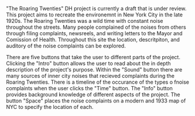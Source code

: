 "The Roaring Twenties" DH project is currently a draft that is under review. This project aims to recreate the environemnt in New York 
City in the late 1920s. The Roaring Twenties was a wild time with constant noise throughout the streets. Many people complained of the noises from others through filing complaints, newsreels, and writing letters to the Mayor and Comission of Health. Throughout this site the location, descritpiton, and auditory of the noise complaints can be explored.

There are five buttons that take the user to different parts of the project. Clicking the "Intro" button allows the user to read about the in depth description of the project's purpose. Within the "Sound" button there are many sources of inner city noises that recieved complaints during the Roaring Twenties. There is a timeline of the occurance of the types o fnoise complaints when the user clicks the "Time" button. The "Info" button provides background knowledge of different aspects of the project. The button "Space" places the noise complaints on a modern and 1933 map of NYC to specify the location of each.
